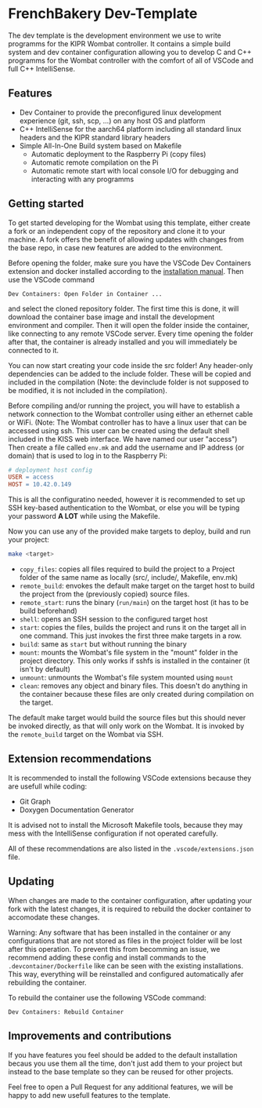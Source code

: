 # FrenchBakery Dev-Template

The dev template is the development environment we use to write programms for the KIPR Wombat controller. It contains a simple build system and dev container configuration allowing you to develop C and C++ programms for the Wombat controller with the comfort of all of VSCode and full C++ IntelliSense.

## Features

 - Dev Container to provide the preconfigured linux development experience (git, ssh, scp, ...) on any host OS and platform
 - C++ IntelliSense for the aarch64 platform including all standard linux headers and the KIPR standard library headers
 - Simple All-In-One Build system based on Makefile
   - Automatic deployment to the Raspberry Pi (copy files)
   - Automatic remote compilation on the Pi
   - Automatic remote start with local console I/O for debugging and interacting with any programms


## Getting started

To get started developing for the Wombat using this template, either create a fork or an independent copy of the repository and clone it to your machine. A fork offers the benefit of allowing updates with changes from the base repo, in case new features are added to the environment.

Before opening the folder, make sure you have the VSCode Dev Containers extension and docker installed according to the [installation manual](https://code.visualstudio.com/docs/devcontainers/containers). Then use the VSCode command 

```Dev Containers: Open Folder in Container ...```

and select the cloned repository folder. The first time this is done, it will download the container base image and install the development environment and compiler. Then it will open the folder inside the container, like connecting to any remote VSCode server. Every time opening the folder after that, the container is already installed and you will immediately be connected to it.

You can now start creating your code inside the src folder! Any header-only dependencies can be added to the include folder. These will be copied and included in the compilation (Note: the devinclude folder is not supposed to be modified, it is not included in the compilation).

Before compiling and/or running the project, you will have to establish a network connection to the Wombat controller using either an ethernet cable or WiFi. (Note: The Wombat controller has to have a linux user that can be accessed using ssh. This user can be created using the default shell included in the KISS web interface. We have named our user "access") Then create a file called ```env.mk``` and add the username and IP address (or domain) that is used to log in to the Raspberry Pi:

```Makefile
# deployment host config
USER = access
HOST = 10.42.0.149
```

This is all the configuratino needed, however it is recommended to set up SSH key-based authentication to the Wombat, or else you will be typing your password **A LOT** while using the Makefile.

Now you can use any of the provided make targets to deploy, build and run your project:

```bash
make <target>
```

 - ```copy_files```: copies all files required to build the project to a Project folder of the same name as locally (src/, include/, Makefile, env.mk)
 - ```remote_build```: envokes the default make target on the target host to build the project from the (previously copied) source files.
 - ```remote_start```: runs the binary (```run/main```) on the target host (it has to be build beforehand)
 - ```shell```: opens an SSH session to the configured target host
 - ```start```: copies the files, builds the project and runs it on the target all in one command. This just invokes the first three make targets in a row.
 - ```build```: same as ```start``` but without running the binary
 - ```mount```: mounts the Wombat's file system in the "mount" folder in the project directory. This only works if sshfs is installed in the container (it isn't by default)
 - ```unmount```: unmounts the Wombat's file system mounted using ```mount```
 - ```clean```: removes any object and binary files. This doesn't do anything in the container because these files are only created during compilation on the target.

The default make target would build the source files but this should never be invoked directly, as that will only work on the Wombat. It is invoked by the ```remote_build``` target on the Wombat via SSH.


## Extension recommendations

It is recommended to install the following VSCode extensions because they are usefull while coding:

 - Git Graph
 - Doxygen Documentation Generator

It is advised not to install the Microsoft Makefile tools, because they may mess with the IntelliSense configuration if not operated carefully.

All of these recommendations are also listed in the ```.vscode/extensions.json``` file.


## Updating

When changes are made to the container configuration, after updating your fork with the latest changes, it is required to rebuild the docker container to accomodate these changes.

Warning: Any software that has been installed in the container or any configurations that are not stored as files in the project folder will be lost after this operation. To prevent this from becomming an issue, we recommend adding these config and install commands to the ```.devcontainer/Dockerfile``` like can be seen with the existing installations. This way, everything will be reinstalled and configured automatically afer rebuilding the container.

To rebuild the container use the following VSCode command:

```Dev Containers: Rebuild Container```


## Improvements and contributions

If you have features you feel should be added to the default installation becaus you use them all the time, don't just add them to your project but instead to the base template so they can be reused for other projects. 

Feel free to open a Pull Request for any additional features, we will be happy to add new usefull features to the template.